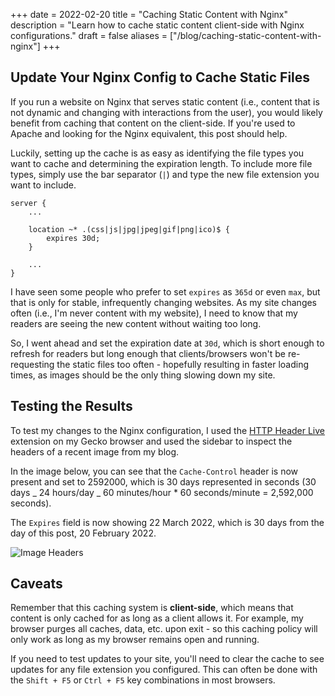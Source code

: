 +++
date = 2022-02-20
title = "Caching Static Content with Nginx"
description = "Learn how to cache static content client-side with Nginx configurations."
draft = false
aliases = ["/blog/caching-static-content-with-nginx"]
+++

## Update Your Nginx Config to Cache Static Files

If you run a website on Nginx that serves static content (i.e., content that is
not dynamic and changing with interactions from the user), you would likely
benefit from caching that content on the client-side. If you're used to Apache
and looking for the Nginx equivalent, this post should help.

Luckily, setting up the cache is as easy as identifying the file types you want
to cache and determining the expiration length. To include more file types,
simply use the bar separator (`|`) and type the new file extension you want to
include.

```config
server {
    ...

    location ~* .(css|js|jpg|jpeg|gif|png|ico)$ {
        expires 30d;
    }

    ...
}
```

I have seen some people who prefer to set `expires` as `365d` or even `max`, but
that is only for stable, infrequently changing websites. As my site changes
often (i.e., I'm never content with my website), I need to know that my readers
are seeing the new content without waiting too long.

So, I went ahead and set the expiration date at `30d`, which is short enough to
refresh for readers but long enough that clients/browsers won't be re-requesting
the static files too often - hopefully resulting in faster loading times, as
images should be the only thing slowing down my site.

## Testing the Results

To test my changes to the Nginx configuration, I used the
[HTTP Header Live](https://addons.mozilla.org/en-US/firefox/addon/http-header-live/)
extension on my Gecko browser and used the sidebar to inspect the headers of a
recent image from my blog.

In the image below, you can see that the `Cache-Control` header is now present
and set to 2592000, which is 30 days represented in seconds (30 days _ 24
hours/day _ 60 minutes/hour \* 60 seconds/minute = 2,592,000 seconds).

The `Expires` field is now showing 22 March 2022, which is 30 days from the day
of this post, 20 February 2022.

![Image Headers](https://img.cleberg.net/blog/20220220-caching-static-content-with-nginx/image_headers.png)

## Caveats

Remember that this caching system is **client-side**, which means that content
is only cached for as long as a client allows it. For example, my browser purges
all caches, data, etc. upon exit - so this caching policy will only work as long
as my browser remains open and running.

If you need to test updates to your site, you'll need to clear the cache to see
updates for any file extension you configured. This can often be done with the
`Shift + F5` or `Ctrl + F5` key combinations in most browsers.
